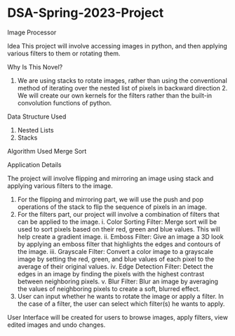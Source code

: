 # DSA-Spring-2023-Project
Image Processor

Idea
This project will involve accessing images in python, and then applying various
filters to them or rotating them.

Why Is This Novel?
1. We are using stacks to rotate images, rather than using the conventional
method of iterating over the nested list of pixels in backward direction 2. We
will create our own kernels for the filters rather than the built-in convolution
functions of python.

Data Structure Used
1. Nested Lists
2. Stacks

Algorithm Used
Merge Sort

Application Details

The project will involve flipping and mirroring an image using stack and applying various
filters to the image.
1. For the flipping and mirroring part, we will use the push and pop operations of the stack
to flip the sequence of pixels in an image.
2. For the filters part, our project will involve a combination of filters that can
be applied to the image.
i. Color Sorting Filter: Merge sort will be used to sort pixels based on
their red, green and blue values. This will help create a gradient image.
ii. Emboss Filter: Give an image a 3D look by applying an emboss filter
that highlights the edges and contours of the image.
iii. Grayscale Filter: Convert a color image to a grayscale image by setting
the red, green, and blue values of each pixel to the average of their original
values.
iv. Edge Detection Filter: Detect the edges in an image by finding the
pixels with the highest contrast between neighboring pixels.
v. Blur Filter: Blur an image by averaging the values of neighboring pixels
to create a soft, blurred effect.
3. User can input whether he wants to rotate the image or apply a filter. In the
case of a filter, the user can select which filter(s) he wants to apply.

User Interface will be created for users to browse images, apply filters, view edited images and undo changes.
